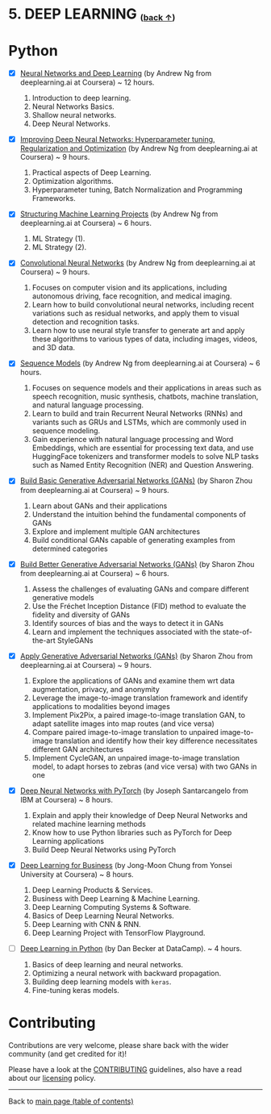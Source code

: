 

# 5. DEEP LEARNING <sub><sup><sub>([back &uarr;](#table-of-contents))</sub></sup></sub>

# Python 
- [X] [Neural Networks and Deep Learning](https://www.coursera.org/learn/neural-networks-deep-learning) (by Andrew Ng from deeplearning.ai at Coursera) ~ 12 hours. 
  1. Introduction to deep learning.
  2. Neural Networks Basics.
  3. Shallow neural networks.
  4. Deep Neural Networks.
 
- [X] [Improving Deep Neural Networks: Hyperparameter tuning, Regularization and Optimization](https://www.coursera.org/learn/deep-neural-network) (by Andrew Ng from deeplearning.ai at Coursera) ~ 9 hours. 
  1. Practical aspects of Deep Learning.
  2. Optimization algorithms.
  3. Hyperparameter tuning, Batch Normalization and Programming Frameworks.
  
- [X] [Structuring Machine Learning Projects](https://www.coursera.org/learn/machine-learning-projects) (by Andrew Ng from deeplearning.ai at Coursera) ~ 6 hours. 
  1. ML Strategy (1).
  2. ML Strategy (2).  
  
- [X] [Convolutional Neural Networks](https://www.coursera.org/learn/convolutional-neural-networks) (by Andrew Ng from deeplearning.ai at Coursera) ~ 9 hours. 
  1. Focuses on computer vision and its applications, including autonomous driving, face recognition, and medical imaging.
  2. Learn how to build convolutional neural networks, including recent variations such as residual networks, and apply them to visual detection and recognition tasks.
  3. Learn how to use neural style transfer to generate art and apply these algorithms to various types of data, including images, videos, and 3D data.
  
- [X] [Sequence Models](https://www.coursera.org/learn/nlp-sequence-models) (by Andrew Ng from deeplearning.ai at Coursera) ~ 6 hours. 
  1. Focuses on sequence models and their applications in areas such as speech recognition, music synthesis, chatbots, machine translation, and natural language processing.
  2. Learn to build and train Recurrent Neural Networks (RNNs) and variants such as GRUs and LSTMs, which are commonly used in sequence modeling.
  3. Gain experience with natural language processing and Word Embeddings, which are essential for processing text data, and use HuggingFace tokenizers and transformer models to    solve NLP tasks such as Named Entity Recognition (NER) and Question Answering. 
 
- [X] [Build Basic Generative Adversarial Networks (GANs)](https://www.coursera.org/learn/build-basic-generative-adversarial-networks-gans) (by Sharon Zhou from deeplearning.ai at Coursera) ~ 9 hours. 
  1. Learn about GANs and their applications
  2. Understand the intuition behind the fundamental components of GANs
  3. Explore and implement multiple GAN architectures
  4. Build conditional GANs capable of generating examples from determined categories

- [X] [Build Better Generative Adversarial Networks (GANs)](https://www.coursera.org/learn/build-better-generative-adversarial-networks-gans) (by Sharon Zhou from deeplearning.ai at Coursera) ~ 6 hours. 
  1. Assess the challenges of evaluating GANs and compare different generative models
  2. Use the Fréchet Inception Distance (FID) method to evaluate the fidelity and diversity of GANs
  3. Identify sources of bias and the ways to detect it in GANs
  4. Learn and implement the techniques associated with the state-of-the-art StyleGANs
  
- [X] [Apply Generative Adversarial Networks (GANs)](https://www.coursera.org/learn/apply-generative-adversarial-networks-gans) (by Sharon Zhou from deeplearning.ai at Coursera) ~ 9 hours. 
  1. Explore the applications of GANs and examine them wrt data augmentation, privacy, and anonymity
  2. Leverage the image-to-image translation framework and identify applications to modalities beyond images
  3. Implement Pix2Pix, a paired image-to-image translation GAN, to adapt satellite images into map routes (and vice versa)
  4. Compare paired image-to-image translation to unpaired image-to-image translation and identify how their key difference necessitates different GAN architectures
  5. Implement CycleGAN, an unpaired image-to-image translation model, to adapt horses to zebras (and vice versa) with two GANs in one

- [X] [Deep Neural Networks with PyTorch](https://www.coursera.org/learn/deep-neural-networks-with-pytorch) (by Joseph Santarcangelo from IBM at Coursera) ~ 8 hours. 
  1. Explain and apply their knowledge of Deep Neural Networks and related machine learning methods
  2. Know how to use Python libraries such as PyTorch  for Deep Learning applications 
  3. Build Deep Neural Networks using PyTorch

- [X] [Deep Learning for Business](https://in.coursera.org/learn/deep-learning-business) (by Jong-Moon Chung from Yonsei University at Coursera) ~ 8 hours. 
  1. Deep Learning Products & Services.
  2. Business with Deep Learning & Machine Learning.
  3. Deep Learning Computing Systems & Software.
  4. Basics of Deep Learning Neural Networks.
  5. Deep Learning with CNN & RNN.
  6. Deep Learning Project with TensorFlow Playground.

- [ ] [Deep Learning in Python](https://www.datacamp.com/courses/deep-learning-in-python) (by Dan Becker at DataCamp). ~ 4 hours.
  1. Basics of deep learning and neural networks.
  2. Optimizing a neural network with backward propagation.
  3. Building deep learning models with `keras`.
  4. Fine-tuning keras models.
 
 # Contributing

Contributions are very welcome, please share back with the wider community (and get credited for it)!

Please have a look at the [CONTRIBUTING](contributing.md) guidelines, also have a read about our [licensing](https://github.com/Data-Science-Community-SRM/Resourceify/blob/master/LICENSE) policy.

---

Back to [main page (table of contents)](https://data-science-community-srm.github.io/Resourceify/)
